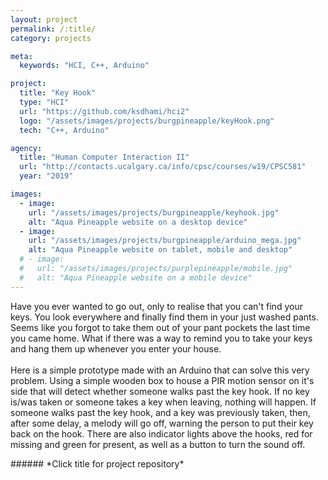 ```yaml
---
layout: project
permalink: /:title/
category: projects

meta:
  keywords: "HCI, C++, Arduino"

project:
  title: "Key Hook"
  type: "HCI"
  url: "https://github.com/ksdhami/hci2"
  logo: "/assets/images/projects/burgpineapple/keyHook.png"
  tech: "C++, Arduino"

agency:
  title: "Human Computer Interaction II"
  url: "http://contacts.ucalgary.ca/info/cpsc/courses/w19/CPSC581"
  year: "2019"

images:
  - image:
    url: "/assets/images/projects/burgpineapple/keyhook.jpg"
    alt: "Aqua Pineapple website on a desktop device"
  - image:
    url: "/assets/images/projects/burgpineapple/arduino_mega.jpg"
    alt: "Aqua Pineapple website on tablet, mobile and desktop"
  # - image:
  #   url: "/assets/images/projects/purplepineapple/mobile.jpg"
  #   alt: "Aqua Pineapple website on a mobile device"
---
```

<p>Have you ever wanted to go out, only to realise that you can't find your keys. You look everywhere and finally find them in your just washed pants. Seems like you forgot to take them out of your pant pockets the last time you came home. What if there was a way to remind you to take your keys and hang them up whenever you enter your house.
<br> <br>
Here is a simple prototype made with an Arduino that can solve this very problem. Using a simple wooden box to house a PIR motion sensor on it's side that will detect whether someone walks past the key hook. If no key is/was taken or someone takes a key when leaving, nothing will happen. If someone walks past the key hook, and a key was previously taken, then, after some delay, a melody will go off, warning the person to put their key back on the hook. There are also indicator lights above the hooks, red for missing and green for present, as well as a button to turn the sound off.
<br>
</p>
###### *Click title for project repository*